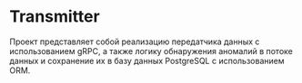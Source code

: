 # Transmitter
 Проект представляет собой реализацию передатчика данных с использованием gRPC, а также логику обнаружения аномалий в потоке данных и сохранение их в базу данных PostgreSQL с использованием ORM.
